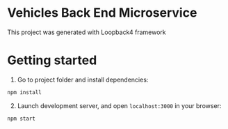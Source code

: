 # Vehicles Back End Microservice 

This project was generated with Loopback4 framework 

# Getting started

1. Go to project folder and install dependencies:

```sh
npm install
```
2. Launch development server, and open `localhost:3000` in your browser:


```sh
npm start
```
